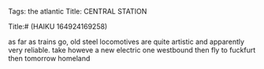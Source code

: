Tags: the atlantic
Title: CENTRAL STATION
  
Title:# (HAIKU 164924169258)
  
 as far as trains go, old steel locomotives are quite artistic and apparently very reliable. take howeve a new electric one westbound then fly to fuckfurt then tomorrow homeland